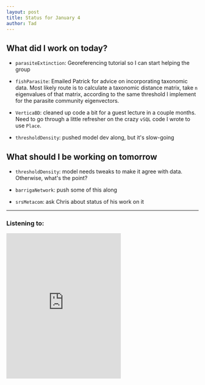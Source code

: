 ```yaml
---
layout: post
title: Status for January 4
author: Tad
---
```


## What did I work on today?

* `parasiteExtinction`: Georeferencing tutorial so I can start helping the group

* `fishParasite`: Emailed Patrick for advice on incorporating taxonomic data. Most likely route is to calculate a taxonomic distance matrix, take `n` eigenvalues of that matrix, according to the same threshold I implement for the parasite community eigenvectors.

* `VerticaBD`: cleaned up code a bit for a guest lecture in a couple months. Need to go through a little refresher on the crazy `vSQL` code I wrote to use `Place`.

* `thresholdDensity`:  pushed model dev along, but it's slow-going



## What should I be working on tomorrow

* `thresholdDensity`: model needs tweaks to make it agree with data. Otherwise, what's the point?

* `barrigaNetwork`: push some of this along

* `srsMetacom`: ask Chris about status of his work on it


---

### Listening to:
<iframe src="https://embed.spotify.com/?uri=spotify:track:0UBfhm13vFb2Bg6xsUTjnm" width="300" height="380" frameborder="0" allowtransparency="true"></iframe>
 <i class='fa fa-code' style='color:pink'></i>
